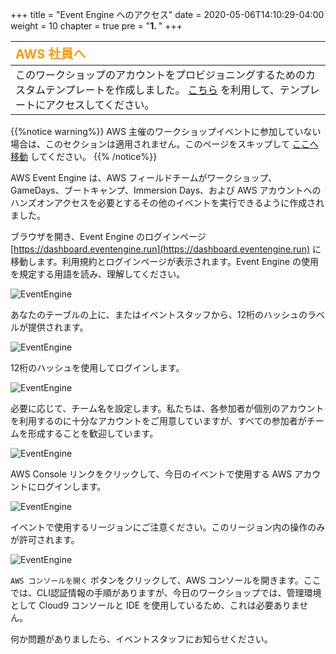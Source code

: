+++
title = "Event Engine へのアクセス"
date = 2020-05-06T14:10:29-04:00
weight = 10
chapter = true
pre = "<b>1. </b>"
+++

| <span style="color: #FF9900;font-weight:bold;font-size:20px">AWS 社員へ</span> |
| :------------- | 
|  このワークショップのアカウントをプロビジョニングするためのカスタムテンプレートを作成しました。 [こちら](https://amazon.enterprise.slack.com/user/@W017PE1V36G) を利用して、テンプレートにアクセスしてください。 | いつでもお客様にこのワークショップを提供できます。利用状況の把握のために  [ijaganna@](https://amazon.enterprise.slack.com/user/@W017PE1V36G) へ、詳細 (Customer Name, Date, Location and Number of participants) を教えてください。| 

{{%notice warning%}}
AWS 主催のワークショップイベントに参加していない場合は、このセクションは適用されません。このページをスキップして [ここへ移動](/ja/installation/not_using_ee.html) してください。
{{% /notice%}}

AWS Event Engine は、AWS フィールドチームがワークショップ、GameDays、ブートキャンプ、Immersion Days、および AWS アカウントへのハンズオンアクセスを必要とするその他のイベントを実行できるように作成されました。

ブラウザを開き、Event Engine のログインページ [https://dashboard.eventengine.run](https://dashboard.eventengine.run) に移動します。利用規約とログインページが表示されます。Event Engine の使用を規定する用語を読み、理解してください。

![EventEngine](/images/ee/ee.png)

あなたのテーブルの上に、またはイベントスタッフから、12桁のハッシュのラベルが提供されます。

![EventEngine](/images/ee/ee1.png)

12桁のハッシュを使用してログインします。

![EventEngine](/images/ee/ee2.png)

必要に応じて、チーム名を設定します。私たちは、各参加者が個別のアカウントを利用するのに十分なアカウントをご用意していますが、すべての参加者がチームを形成することを歓迎しています。

![EventEngine](/images/ee/ee3.png)

AWS Console リンクをクリックして、今日のイベントで使用する AWS アカウントにログインします。

![EventEngine](/images/ee/ee4.png)

イベントで使用するリージョンにご注意ください。このリージョン内の操作のみが許可されます。

![EventEngine](/images/ee/ee5.png)

`AWS コンソールを開く` ボタンをクリックして、AWS コンソールを開きます。ここでは、CLI認証情報の手順がありますが、今日のワークショップでは、管理環境として Cloud9 コンソールと IDE を使用しているため、これは必要ありません。

何か問題がありましたら、イベントスタッフにお知らせください。